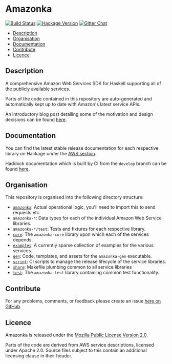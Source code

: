 # Amazonka

[![Build Status](https://travis-ci.org/brendanhay/amazonka.svg?branch=develop)](https://travis-ci.org/brendanhay/amazonka)
[![Hackage Version](https://img.shields.io/hackage/v/amazonka.svg)](http://hackage.haskell.org/package/amazonka)
[![Gitter Chat](https://badges.gitter.im/Join%20Chat.svg)](https://gitter.im/brendanhay/amazonka?utm_source=badge&utm_medium=badge&utm_campaign=pr-badge&utm_content=badge)

* [Description](#description)
* [Organisation](#organisation)
* [Documentation](#documentation)
* [Contribute](#contribute)
* [Licence](#licence)


## Description

A comprehensive Amazon Web Services SDK for Haskell supporting all of the
publicly available services.

Parts of the code contained in this repository are auto-generated and
automatically kept up to date with Amazon's latest service APIs.

An introductory blog post detailing some of the motivation and design decisions
can be found [here](http://brendanhay.nz/amazonka-comprehensive-haskell-aws-client).

## Documentation

You can find the latest stable release documentation for each respective library
on Hackage under the [AWS section](http://hackage.haskell.org/packages/#cat:AWS).

Haddock documentation which is built by CI from the `develop` branch
can be found [here](http://brendanhay.nz/amazonka-doc).


## Organisation

This repository is organised into the following directory structure:

* [`amazonka`](amazonka): Actual operational logic, you'll need to import this to send requests etc.
* `amazonka-*`: Data types for each of the individual Amazon Web Service libraries.
* `amazonka-*/test`: Tests and fixtures for each respective library.
* [`core`](core): The `amazonka-core` library upon which each of the services depends.
* [`examples`](examples): A currently sparse collection of examples for the various services.
* [`gen`](gen): Code, templates, and assets for the `amazonka-gen` executable.
* [`script`](script): CI scripts to manage the release lifecycle of the service libraries.
* [`share`](share): Makefile plumbing common to all service libraries
* [`test`](test): The `amazonka-test` library containing common test functionality.


## Contribute

For any problems, comments, or feedback please create an issue [here on GitHub](https://github.com/brendanhay/amazonka/issues).


## Licence

Amazonka is released under the [Mozilla Public License Version 2.0](http://www.mozilla.org/MPL/).

Parts of the code are derived from AWS service descriptions, licensed under Apache 2.0.
Source files subject to this contain an additional licensing clause in their header.
